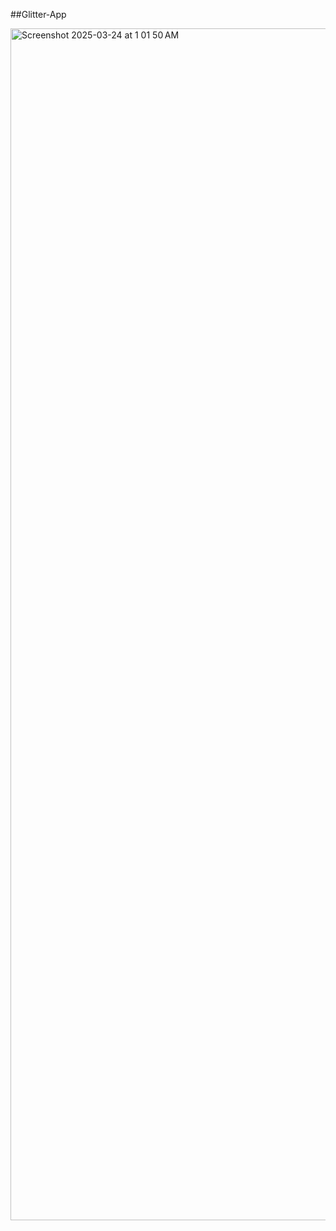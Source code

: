 ##Glitter-App


<img width="1907" alt="Screenshot 2025-03-24 at 1 01 50 AM" src="https://github.com/user-attachments/assets/7d1fb682-aa80-4f81-99a5-dd83e8205279" />
